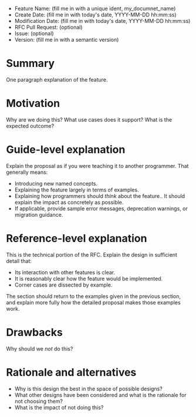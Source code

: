 - Feature Name: (fill me in with a unique ident, my_documnet_name)
- Create Date: (fill me in with today's date, YYYY-MM-DD hh:mm:ss)
- Modification Date: (fill me in with today's date, YYYY-MM-DD hh:mm:ss)
- RFC Pull Request: (optional)
- Issue: (optional)
- Version: (fill me in with a semantic version)

# Summary
One paragraph explanation of the feature.

# Motivation
Why are we doing this? What use cases does it support? What is the expected outcome?

# Guide-level explanation
Explain the proposal as if you were teaching it to another programmer. That generally means:

- Introducing new named concepts.
- Explaining the feature largely in terms of examples.
- Explaining how programmers should *think* about the feature.. It should explain the impact as concretely as possible.
- If applicable, provide sample error messages, deprecation warnings, or migration guidance.

# Reference-level explanation
This is the technical portion of the RFC. Explain the design in sufficient detail that:

- Its interaction with other features is clear.
- It is reasonably clear how the feature would be implemented.
- Corner cases are dissected by example.

The section should return to the examples given in the previous section, and explain more fully how the detailed proposal makes those examples work.

# Drawbacks
Why should we *not* do this?

# Rationale and alternatives
- Why is this design the best in the space of possible designs?
- What other designs have been considered and what is the rationale for not choosing them?
- What is the impact of not doing this?


